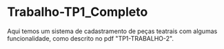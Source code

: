 # Trabalho-TP1_Completo
Aqui temos um sistema de cadastramento de peças teatrais com algumas funcionalidade, como descrito no pdf "TP1-TRABALHO-2".
